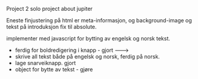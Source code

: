 Project 2
solo project about jupiter

Eneste finjustering på html er meta-informasjon, og background-image og tekst på introduksjon fix til absolute.

implementer med javascript for bytting av engelsk og norsk tekst.

- ferdig for boldredigering i knapp - gjort
  --->
- skrive all tekst både på engelsk og norsk, ferdig på norsk.
- lage snarveiknapp. gjort
- object for bytte av tekst - gjøre
